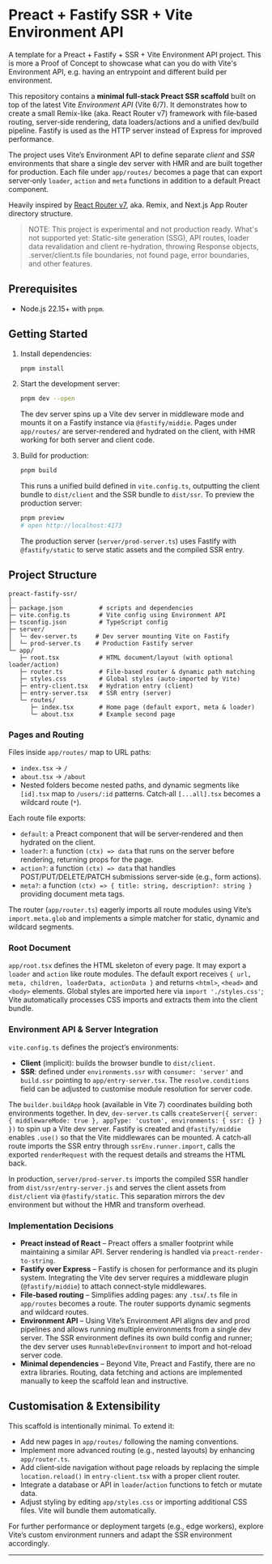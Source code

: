 # Preact + Fastify SSR + Vite Environment API

A template for a Preact + Fastify + SSR + Vite Environment API project. This is more a Proof of Concept to showcase what
can you do with Vite's Environment API, e.g. having an entrypoint and different build per environment.

This repository contains a **minimal full‑stack Preact SSR scaffold** built on top of the latest Vite _Environment API_
(Vite 6/7). It demonstrates how to create a small Remix-like (aka. React Router v7) framework with file‑based routing,
server‑side rendering, data loaders/actions and a unified dev/build pipeline. Fastify is used as the HTTP server instead
of Express for improved performance.

The project uses Vite’s Environment API to define separate _client_ and _SSR_ environments that share a single dev
server with HMR and are built together for production. Each file under `app/routes/` becomes a page that can export
server‑only `loader`, `action` and `meta` functions in addition to a default Preact component.

Heavily inspired by [React Router v7](https://reactrouter.com/home), aka. Remix, and Next.js App Router directory
structure.

> NOTE: This project is experimental and not production ready. What's not supported yet: Static-site generation (SSG),
> API routes, loader data revalidation and client re-hydration, throwing Response objects, .server/client.ts file
> boundaries, not found page, error boundaries, and other features.

## Prerequisites

- Node.js 22.15+ with `pnpm`.

## Getting Started

1. Install dependencies:

   ```bash
   pnpm install
   ```

2. Start the development server:

   ```bash
   pnpm dev --open
   ```

   The dev server spins up a Vite dev server in middleware mode and mounts it on a Fastify instance via
   `@fastify/middie`. Pages under `app/routes/` are server-rendered and hydrated on the client, with HMR working for
   both server and client code.

3. Build for production:

   ```bash
   pnpm build
   ```

   This runs a unified build defined in `vite.config.ts`, outputting the client bundle to `dist/client` and the SSR
   bundle to `dist/ssr`. To preview the production server:

   ```bash
   pnpm preview
   # open http://localhost:4173
   ```

   The production server (`server/prod-server.ts`) uses Fastify with `@fastify/static` to serve static assets and the
   compiled SSR entry.

## Project Structure

```
preact-fastify-ssr/
│
├─ package.json          # scripts and dependencies
├─ vite.config.ts        # Vite config using Environment API
├─ tsconfig.json         # TypeScript config
├─ server/
│  └─ dev-server.ts     # Dev server mounting Vite on Fastify
│  └─ prod-server.ts    # Production Fastify server
└─ app/
   ├─ root.tsx           # HTML document/layout (with optional loader/action)
   ├─ router.ts          # File-based router & dynamic path matching
   ├─ styles.css         # Global styles (auto-imported by Vite)
   ├─ entry-client.tsx   # Hydration entry (client)
   ├─ entry-server.tsx   # SSR entry (server)
   └─ routes/
      ├─ index.tsx       # Home page (default export, meta & loader)
      └─ about.tsx       # Example second page
```

### Pages and Routing

Files inside `app/routes/` map to URL paths:

- `index.tsx` → `/`
- `about.tsx` → `/about`
- Nested folders become nested paths, and dynamic segments like `[id].tsx` map to `/users/:id` patterns. Catch‑all
  `[...all].tsx` becomes a wildcard route (`*`).

Each route file exports:

- `default`: a Preact component that will be server‑rendered and then hydrated on the client.
- `loader?`: a function `(ctx) => data` that runs on the server before rendering, returning props for the page.
- `action?`: a function `(ctx) => data` that handles POST/PUT/DELETE/PATCH submissions server‑side (e.g., form actions).
- `meta?`: a function `(ctx) => { title: string, description?: string }` providing document meta tags.

The router (`app/router.ts`) eagerly imports all route modules using Vite’s `import.meta.glob` and implements a simple
matcher for static, dynamic and wildcard segments.

### Root Document

`app/root.tsx` defines the HTML skeleton of every page. It may export a `loader` and `action` like route modules. The
default export receives `{ url, meta, children, loaderData, actionData }` and returns `<html>`, `<head>` and `<body>`
elements. Global styles are imported here via `import './styles.css'`; Vite automatically processes CSS imports and
extracts them into the client bundle.

### Environment API & Server Integration

`vite.config.ts` defines the project’s environments:

- **Client** (implicit): builds the browser bundle to `dist/client`.
- **SSR**: defined under `environments.ssr` with `consumer: 'server'` and `build.ssr` pointing to
  `app/entry-server.tsx`. The `resolve.conditions` field can be adjusted to customise module resolution for server code.

The `builder.buildApp` hook (available in Vite 7) coordinates building both environments together. In dev,
`dev-server.ts` calls `createServer({ server: { middlewareMode: true }, appType: 'custom', environments: { ssr: {} } })`
to spin up a Vite dev server. Fastify is created and `@fastify/middie` enables `.use()` so that the Vite middlewares can
be mounted. A catch‑all route imports the SSR entry through `ssrEnv.runner.import`, calls the exported `renderRequest`
with the request details and streams the HTML back.

In production, `server/prod-server.ts` imports the compiled SSR handler from `dist/ssr/entry-server.js` and serves the
client assets from `dist/client` via `@fastify/static`. This separation mirrors the dev environment but without the HMR
and transform overhead.

### Implementation Decisions

- **Preact instead of React** – Preact offers a smaller footprint while maintaining a similar API. Server rendering is
  handled via `preact-render-to-string`.
- **Fastify over Express** – Fastify is chosen for performance and its plugin system. Integrating the Vite dev server
  requires a middleware plugin (`@fastify/middie`) to attach connect-style middlewares.
- **File‑based routing** – Simplifies adding pages: any `.tsx`/`.ts` file in `app/routes` becomes a route. The router
  supports dynamic segments and wildcard routes.
- **Environment API** – Using Vite’s Environment API aligns dev and prod pipelines and allows running multiple
  environments from a single dev server. The SSR environment defines its own build config and runner; the dev server
  uses `RunnableDevEnvironment` to import and hot-reload server code.
- **Minimal dependencies** – Beyond Vite, Preact and Fastify, there are no extra libraries. Routing, data fetching and
  actions are implemented manually to keep the scaffold lean and instructive.

## Customisation & Extensibility

This scaffold is intentionally minimal. To extend it:

- Add new pages in `app/routes/` following the naming conventions.
- Implement more advanced routing (e.g., nested layouts) by enhancing `app/router.ts`.
- Add client‑side navigation without page reloads by replacing the simple `location.reload()` in `entry-client.tsx` with
  a proper client router.
- Integrate a database or API in `loader`/`action` functions to fetch or mutate data.
- Adjust styling by editing `app/styles.css` or importing additional CSS files. Vite will bundle them automatically.

For further performance or deployment targets (e.g., edge workers), explore Vite’s custom environment runners and adapt
the SSR environment accordingly.

---
